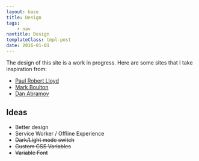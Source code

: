 ```yaml
---
layout: base
title: Design
tags:
    - nav
navtitle: Design
templateClass: tmpl-post
date: 2016-01-01
---
```


The design of this site is a work in progress. Here are some sites that I take inspiration from:

-   <a href="https://paulrobertlloyd.com/articles/#recent" target="_blank" rel="nofollow noopener">Paul Robert Lloyd</a>
-   <a href="https://markboulton.co.uk/journal/" target="_blank" rel="nofollow noopener">Mark Boulton</a>
-   <a href="https://overreacted.io/" target="_blank" rel="nofollow noopener">Dan Abramov</a>

## Ideas

- Better design
- Service Worker / Offline Experience
-   ~~Dark/Light mode switch~~
-   ~~Custom CSS Variables~~
-   ~~Variable Font~~

